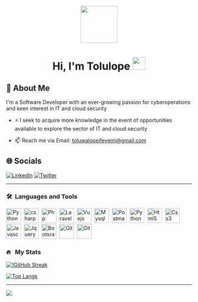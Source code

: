 <p align="center"><img src="https://media.giphy.com/media/M9gbBd9nbDrOTu1Mqx/giphy.gif" width="100"/></p>

<h1 align="center">Hi, I'm
Tolulope <img src="https://media.giphy.com/media/hvRJCLFzcasrR4ia7z/giphy.gif" width="35"></h1>

## 🚀 About Me

I'm a Software Developer with an ever-growing passion for cyberoperations and keen interest in IT and cloud security

- ⚡ I seek to acquire more knowledge in the event of opportunities available to explore the sector of IT and cloud security

- 📫 Reach me via Email: toluwalopeifeyemi@gmail.com

## 🌐 Socials

[![LinkedIn](https://img.shields.io/badge/LinkedIn-%230077B5.svg?logo=linkedin&logoColor=white)](https://linkedin.com/in/tolulopeifeyemi/) [![Twitter](https://img.shields.io/badge/Twitter-%231DA1F2.svg?logo=Twitter&logoColor=white)](https://twitter.com/TolulopeIfeyemi)

---

### 🛠 &nbsp;Languages and Tools

<p>
<img src="https://www.vectorlogo.zone/logos/python/python-icon.svg" title="Python"  alt="Python" width="40" height="40"/>&nbsp;
<img src="https://cdn.worldvectorlogo.com/logos/c--4.svg" title="csharp"  alt="csharp" width="40" height="40"/>&nbsp;
<img src="https://www.vectorlogo.zone/logos/php/php-icon.svg" title="Python"  alt="Php" width="Php" height="40"/>&nbsp;
<img src="https://www.vectorlogo.zone/logos/laravel/laravel-icon.svg" title="Laravel"  alt="Laravel" width="40" height="40"/>&nbsp;
<img src="https://www.vectorlogo.zone/logos/vuejs/vuejs-icon.svg" title="vuejs"  alt="Vuejs" width="40" height="40"/>&nbsp;
<img src="https://www.vectorlogo.zone/logos/mysql/mysql-icon.svg" title="Mysql"  alt="Mysql" width="40" height="40"/>&nbsp;
<img src="https://www.vectorlogo.zone/logos/getpostman/getpostman-icon.svg" title="Postman"  alt="Postman" width="40" height="40"/>&nbsp;
<img src="https://www.vectorlogo.zone/logos/python/python-icon.svg" title="Python"  alt="Python" width="40" height="40"/>&nbsp;
<img src="https://www.vectorlogo.zone/logos/w3_html5/w3_html5-icon.svg" title="html5"  alt="Html5" width="40" height="40"/>&nbsp;
<img src="https://www.vectorlogo.zone/logos/w3_css/w3_css-icon.svg" title="Css3"  alt="Css3" width="40" height="40"/>&nbsp;
<img src="https://www.vectorlogo.zone/logos/javascript/javascript-icon.svg" title="Javascript"  alt="Javascript" width="40" height="40"/>&nbsp;
<img src="https://www.vectorlogo.zone/logos/jquery/jquery-icon.svg" title="Jquery"  alt="Jquery" width="40" height="40"/>&nbsp;
<img src="https://www.vectorlogo.zone/logos/getbootstrap/getbootstrap-icon.svg" title="Bootsrap"  alt="Bootsrap" width="40" height="40"/>&nbsp;
<img src="https://www.vectorlogo.zone/logos/git-scm/git-scm-icon.svg" title="Git"  alt="Git" width="40" height="40"/>&nbsp;
<img src="https://www.vectorlogo.zone/logos/linux/linux-icon.svg" title="Git"  alt="Git" width="40" height="40"/>&nbsp;

</p>

### 🔥 &nbsp; My Stats

[![!GitHub Streak](https://github-readme-streak-stats.herokuapp.com/?user=Ifeyemi-Tolulope&theme=dark&hide_border=false)]()
<br/>

[![Top Langs](https://github-readme-stats.vercel.app/api/top-langs/?username=Ifeyemi-Tolulope&layout=compact&theme=vision-friendly-dark)]()

---
[![](https://visitcount.itsvg.in/api?id=Ifeyemi-Tolulope&icon=0&color=0)](https://visitcount.itsvg.in)
